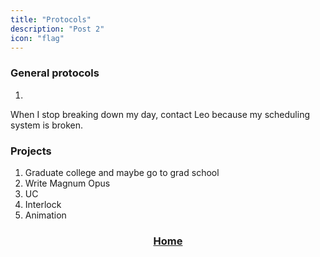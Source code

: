 ```yaml
---
title: "Protocols"
description: "Post 2"
icon: "flag"
---
```


### General protocols
1. 

When I stop breaking down my day, contact Leo because my scheduling system is broken.

### Projects
1. Graduate college and maybe go to grad school
2. Write Magnum Opus
3. UC 
4. Interlock
5. Animation

<div style="text-align: center;">  

### [Home](/Anthology)
</div>